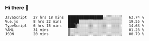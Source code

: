 ### Hi there 👋

<!--
**xin-code/Xin-code** is a ✨ _special_ ✨ repository because its `README.md` (this file) appears on your GitHub profile.

Here are some ideas to get you started:
<!--START_SECTION:waka-->
```text
JavaScript   27 hrs 18 mins  ████████████████░░░░░░░░░   63.74 % 
Vue.js       8 hrs 22 mins   █████░░░░░░░░░░░░░░░░░░░░   19.55 % 
TypeScript   6 hrs 15 mins   ███▓░░░░░░░░░░░░░░░░░░░░░   14.63 % 
YAML         31 mins         ▒░░░░░░░░░░░░░░░░░░░░░░░░   01.23 % 
JSON         20 mins         ▒░░░░░░░░░░░░░░░░░░░░░░░░   00.79 % 
```
<!--END_SECTION:waka-->
